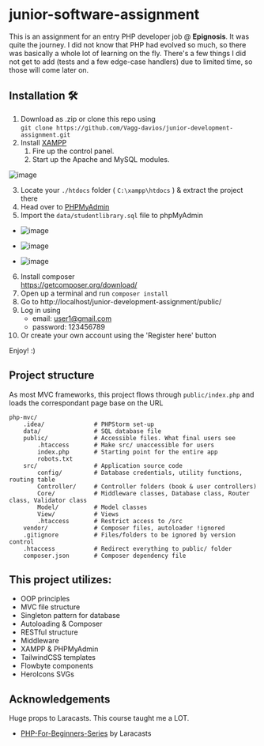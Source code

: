 # junior-software-assignment

This is an assignment for an entry PHP developer job @ **Epignosis**. It was quite the journey. I did not know that PHP had evolved so much, so there was basically a whole lot of learning on the fly. There's a few things I did not get to add (tests and a few edge-case handlers) due to limited time, so those will come later on.

## Installation 🛠
1. Download as .zip or clone this repo using  
`git clone https://github.com/Vagg-davios/junior-development-assignment.git`  
2. Install [XAMPP](https://www.apachefriends.org/)
    1. Fire up the control panel.
    2. Start up the Apache and MySQL modules. 

![image](https://user-images.githubusercontent.com/101106849/167217849-2433b1e9-6055-4c08-b857-2e476c5901df.png)

3. Locate your ```./htdocs``` folder ( ```C:\xampp\htdocs``` ) & extract the project there
4. Head over to [PHPMyAdmin](http://localhost/phpmyadmin/)
5. Import the `data/studentlibrary.sql` file to phpMyAdmin

- ![image](https://github.com/Vagg-davios/junior-development-assignment/assets/101106849/c47d50c4-3251-4607-94c2-c72d593ac1c6)

- ![image](https://github.com/Vagg-davios/junior-development-assignment/assets/101106849/374a5cc4-7bfb-425b-a7bc-dc8be118c32f)

- ![image](https://github.com/Vagg-davios/junior-development-assignment/assets/101106849/06b71d10-f5be-4538-b5dd-08b52ba70955)

6. Install composer  
https://getcomposer.org/download/
7. Open up a terminal and run `composer install`
8. Go to http://localhost/junior-development-assignment/public/
9. Log in using 
    - email: user1@gmail.com
    - password: 123456789
10. Or create your own account using the 'Register here' button

Enjoy! :)

## Project structure
As most MVC frameworks, this project flows through `public/index.php` and loads the correspondant page base on the URL
```
php-mvc/
    .idea/              # PHPStorm set-up
    data/               # SQL database file
    public/             # Accessible files. What final users see
        .htaccess       # Make src/ unaccessible for users
        index.php       # Starting point for the entire app
        robots.txt
    src/                # Application source code
        config/         # Database credentials, utility functions, routing table
        Controller/     # Controller folders (book & user controllers)
        Core/           # Middleware classes, Database class, Router class, Validator class
        Model/          # Model classes
        View/           # Views
        .htaccess       # Restrict access to /src
    vendor/             # Composer files, autoloader !ignored
    .gitignore          # Files/folders to be ignored by version control
    .htaccess           # Redirect everything to public/ folder
    composer.json       # Composer dependency file
```

## This project utilizes: ##
 - OOP principles
 - MVC file structure
 - Singleton pattern for database
 - Autoloading & Composer
 - RESTful structure
 - Middleware
 - XAMPP & PHPMyAdmin
 - TailwindCSS templates
 - Flowbyte components
 - HeroIcons SVGs

## Acknowledgements
Huge props to Laracasts. This course taught me a LOT.
- [PHP-For-Beginners-Series](https://github.com/laracasts/PHP-For-Beginners-Series) by Laracasts
